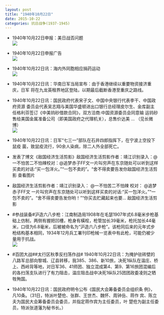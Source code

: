 ```yaml
---
layout: post
title: "1940年10月22日"
date: 2015-10-22
categories: 抗日战争(1937-1945)
---
```


<meta name="referrer" content="no-referrer" />

- 1940年10月22日申报：美日战否问题 <br/><img src="https://ww1.sinaimg.cn/large/aca367d8jw1exa9eg5fdtj20ui0y4txo.jpg" />

- 1940年10月22日申报广告 <br/><img src="https://ww3.sinaimg.cn/large/aca367d8jw1exa7o5mhk8j20pb0h5afi.jpg" />

- 1940年10月22日讯：海内外同胞相应捐药运动 <br/><img src="https://ww4.sinaimg.cn/large/aca367d8jw1exa5xd1b2nj20j30hu77e.jpg" />

- 1940年10月22日讯：华南日军当局宣布：由于香港继续以重要物资接济重庆，日军 将在九龙英租界地区登陆，以期最后截断香港至重庆之路线。 

- 1940年10月22日讯：国民政府代表宋子文、中国中央银行代表李干、中国政府资源 委员会代表吴志翔与美国华盛顿进出口银行总经理皮尔生、金库副主 任格利芬签订《中美钨砂借款合同》，双方洽商:中国资源委员会同意输 运钨砂售给美国金属准备公司（即美国政府之代理机关），总售价达美 ... （见长微博） <br/><img src="https://ww1.sinaimg.cn/large/aca367d8jw1ex9smzndarj20c80bx0uc.jpg" />

- 1940年10月22日讯：日军“七三一”部队在石井四郎指挥下，在宁波上空投下鼠疫 菌，致鼠疫流行，90余人染病，除二人外全部死亡。 

- 发表了博文《敌国经济生活剪影》敌国经济生活剪影作者：靖江识别录入：@一不怕苦二不怕辣校对：@追梦赤子FF文一片叫穷声在东京随处可以听到这样买卖的对话:“买一包洋火。”“一包不卖的”。“舍不得卖要告发你敌国经济生活剪影  查看图片

- 敌国经济生活剪影作者：靖江识别录入： @一不怕苦二不怕辣 校对： @追梦赤子FF文 一片叫穷声在东京随处可以听到这样买卖的对话:“买一包洋火。”“一包不卖的”。“舍不得卖要告发你哟！”“你买去贮藏起来也要... 敌国经济生活剪影 

- #参战装备#沪造六八步枪：江南制造局1908年在毛瑟1907年式6.8毫米步枪基础上仿制，两侧有握把凹槽，枪身有橫栓，枪管加长39毫米，枪托加长44毫米，口径为6.8毫米，后被被命名为“沪造六八步枪”。该枪同后来的元年式步枪结构基本相同，1934年12月兵工署刊印枪械一览表中有此枪，可能仍被少量用于抗战。 <br/><img src="https://ww1.sinaimg.cn/large/aca367d8jw1ex9ol7mpy7j20fl03o0ss.jpg" />

- #百团大战##太行区秋季反扫荡作战# 1940年10月22日讯：为掩护驻砖壁的八路军总部向黎城、辽县转移，我385、386、新10旅，决死1纵队在温庄、桥上、西岭背等地，对日军36、41师团、独立混成第4、第9、第16旅团混编后的各扫荡支队进行了有力阻击，温庄阻击战中决死1纵队25团团政委凌则之牺牲殉国。 

- 1940年10月22日讯：国民政府明令公布《国民大会筹备委员会组织条 例》，凡10条。（31日，特派叶楚伧、张群、王世杰、魏怀、周钟岳、蒋作  宾、陈立夫为国民大会筹备委员会委员，并指定蒋作宾为主任委员，叶 楚伧为副主任委员，特派张道藩为秘书长。）  

